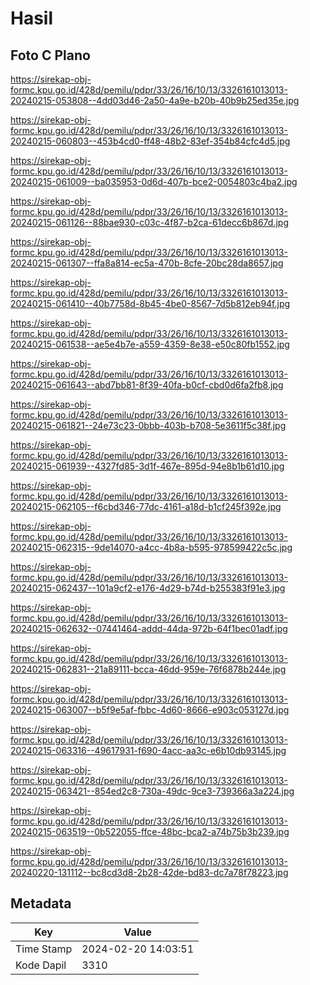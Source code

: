 # Hasil

## Foto C Plano

https://sirekap-obj-formc.kpu.go.id/428d/pemilu/pdpr/33/26/16/10/13/3326161013013-20240215-053808--4dd03d46-2a50-4a9e-b20b-40b9b25ed35e.jpg

https://sirekap-obj-formc.kpu.go.id/428d/pemilu/pdpr/33/26/16/10/13/3326161013013-20240215-060803--453b4cd0-ff48-48b2-83ef-354b84cfc4d5.jpg

https://sirekap-obj-formc.kpu.go.id/428d/pemilu/pdpr/33/26/16/10/13/3326161013013-20240215-061009--ba035953-0d6d-407b-bce2-0054803c4ba2.jpg

https://sirekap-obj-formc.kpu.go.id/428d/pemilu/pdpr/33/26/16/10/13/3326161013013-20240215-061126--88bae930-c03c-4f87-b2ca-61decc6b867d.jpg

https://sirekap-obj-formc.kpu.go.id/428d/pemilu/pdpr/33/26/16/10/13/3326161013013-20240215-061307--ffa8a814-ec5a-470b-8cfe-20bc28da8657.jpg

https://sirekap-obj-formc.kpu.go.id/428d/pemilu/pdpr/33/26/16/10/13/3326161013013-20240215-061410--40b7758d-8b45-4be0-8567-7d5b812eb94f.jpg

https://sirekap-obj-formc.kpu.go.id/428d/pemilu/pdpr/33/26/16/10/13/3326161013013-20240215-061538--ae5e4b7e-a559-4359-8e38-e50c80fb1552.jpg

https://sirekap-obj-formc.kpu.go.id/428d/pemilu/pdpr/33/26/16/10/13/3326161013013-20240215-061643--abd7bb81-8f39-40fa-b0cf-cbd0d6fa2fb8.jpg

https://sirekap-obj-formc.kpu.go.id/428d/pemilu/pdpr/33/26/16/10/13/3326161013013-20240215-061821--24e73c23-0bbb-403b-b708-5e3611f5c38f.jpg

https://sirekap-obj-formc.kpu.go.id/428d/pemilu/pdpr/33/26/16/10/13/3326161013013-20240215-061939--4327fd85-3d1f-467e-895d-94e8b1b61d10.jpg

https://sirekap-obj-formc.kpu.go.id/428d/pemilu/pdpr/33/26/16/10/13/3326161013013-20240215-062105--f6cbd346-77dc-4161-a18d-b1cf245f392e.jpg

https://sirekap-obj-formc.kpu.go.id/428d/pemilu/pdpr/33/26/16/10/13/3326161013013-20240215-062315--9de14070-a4cc-4b8a-b595-978599422c5c.jpg

https://sirekap-obj-formc.kpu.go.id/428d/pemilu/pdpr/33/26/16/10/13/3326161013013-20240215-062437--101a9cf2-e176-4d29-b74d-b255383f91e3.jpg

https://sirekap-obj-formc.kpu.go.id/428d/pemilu/pdpr/33/26/16/10/13/3326161013013-20240215-062632--07441464-addd-44da-972b-64f1bec01adf.jpg

https://sirekap-obj-formc.kpu.go.id/428d/pemilu/pdpr/33/26/16/10/13/3326161013013-20240215-062831--21a89111-bcca-46dd-959e-76f6878b244e.jpg

https://sirekap-obj-formc.kpu.go.id/428d/pemilu/pdpr/33/26/16/10/13/3326161013013-20240215-063007--b5f9e5af-fbbc-4d60-8666-e903c053127d.jpg

https://sirekap-obj-formc.kpu.go.id/428d/pemilu/pdpr/33/26/16/10/13/3326161013013-20240215-063316--49617931-f690-4acc-aa3c-e6b10db93145.jpg

https://sirekap-obj-formc.kpu.go.id/428d/pemilu/pdpr/33/26/16/10/13/3326161013013-20240215-063421--854ed2c8-730a-49dc-9ce3-739366a3a224.jpg

https://sirekap-obj-formc.kpu.go.id/428d/pemilu/pdpr/33/26/16/10/13/3326161013013-20240215-063519--0b522055-ffce-48bc-bca2-a74b75b3b239.jpg

https://sirekap-obj-formc.kpu.go.id/428d/pemilu/pdpr/33/26/16/10/13/3326161013013-20240220-131112--bc8cd3d8-2b28-42de-bd83-dc7a78f78223.jpg


## Metadata

| Key        | Value               |
| ---------- | ------------------- |
| Time Stamp | 2024-02-20 14:03:51 |
| Kode Dapil | 3310                |




